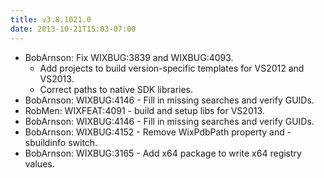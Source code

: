 ```yaml
---
title: v3.8.1021.0
date: 2013-10-21T15:03-07:00
---
```

* BobArnson: Fix WIXBUG:3839 and WIXBUG:4093.
  * Add projects to build version-specific templates for VS2012 and VS2013.
  * Correct paths to native SDK libraries.
* BobArnson: WIXBUG:4146 - Fill in missing searches and verify GUIDs.
* RobMen: WIXFEAT:4091 - build and setup libs for VS2013.
* BobArnson: WIXBUG:4146 - Fill in missing searches and verify GUIDs.
* BobArnson: WIXBUG:4152 - Remove WixPdbPath property and -sbuildinfo switch.
* BobArnson: WIXBUG:3165 - Add x64 package to write x64 registry values.